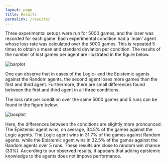 ```yaml
---
layout: page
title: Results
permalink: /results/
---
```


Three experimental setups were run for 5000 games, and the loser was recorded for each game. Each experimental condition had a 'main' agent whose loss rate was calculated over the 5000 games. This is repeated 5 times to obtain a mean and standard deviation per condition. The results of the number of lost games per agent are illustrated in the figure below.

![barplot](/assets/img/barplot.png)

One can observe that in cases of the Logic- and the Epistemic agents against the Random agents, the second agent loses more games than the first and third agent. Furthermore, there are small differences found between the first and third agent in all three conditions.

The loss rate per condition over the same 5000 games and 5 runs can be found in the figure below.

![boxplot](/assets/img/boxplot.png)

Here, the differences between the conditions are slightly more pronounced. The Epistemic agent wins, on average, 34.5% of the games against the Logic agents. The Logic agent wins in 31.7% of the games against Random agents, while the Epistemic agent wins in 32.5% of the games against the Random agents over 5 runs. These results are close to random win chance (33%). According to our observed results, it appears that adding epistemic knowledge to the agents does not impove performance.

